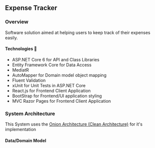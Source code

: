 ## Expense Tracker

### Overview
Software solution aimed at helping users to keep track of their expenses easily.

#### Technologies 🚀
- ASP.NET Core 6 for API and Class Libraries
- Entity Framework Core for Data Access
- MediatR 
- AutoMapper for Domain model object mapping
- Fluent Validation 
- xUnit for Unit Tests in ASP.NET Core
- React.js for Frontend Client Application
- BootStrap for Frontend/UI application styling 
- MVC Razor Pages for Frontend Client Application

### System Architecture 
This System uses the [Onion Architecture (Clean Architecture)](https://blog.cleancoder.com/uncle-bob/2012/08/13/the-clean-architecture.html) for it's implementation

#### Data/Domain Model

